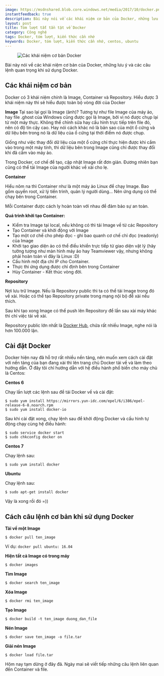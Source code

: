 ```yaml
---
image: https://msdnshared.blob.core.windows.net/media/2017/10/docker.png
instantfeedback: true
description: Bài này nói về các khái niệm cơ bản của Docker, những lưu ý và các câu lệnh quan trọng khi sử dụng Docker.
layout: post
title: Tóm lượt tất tần tật về Docker
category: Công nghệ
tags: Docker, tóm lượt, kiến thức cần nhớ
keywords: Docker, tóm lượt, kiến thức cần nhớ, centos, ubuntu
---
```


<figure><img src="https://msdnshared.blob.core.windows.net/media/2017/10/docker.png" alt="Các khái niệm cơ bản Docker" title="Các khái niệm cơ bản Docker"></figure>

Bài này nói về các khái niệm cơ bản của Docker, những lưu ý và các câu lệnh quan trọng khi sử dụng Docker.

## Các khái niệm cơ bản

Docker có 3 khái niệm chính là Image, Container và Repository. Hiểu được 3 khái niệm này thì sẽ hiểu được toàn bộ vòng đời của Docker

**Image**
Tại sao lại gọi là Image (ảnh)? Tương tự như file Image của máy ảo, hay file .ghost của Windows cũng được gọi là Image, bởi vì nó được chụp lại từ một máy thực. Không thể chỉnh sửa hay cấu hình trực tiếp trên file đó, nên có độ tin cậy cao. Hay nói cách khác nó là bản sao của một ổ cứng và dữ liệu bên trong nó là dữ liệu của ổ cứng tại thời điểm nó được chụp.

Giống như việc thay đổi dữ liệu của một ổ cứng chỉ thực hiện được khi cắm vào trong một máy tính, thì dữ liệu bên trong Image cũng chỉ được thay đổi khi đã cắm vào máy ảo.

Trong Docker, cơ chế để tạo, cập nhật Image rất đơn giản. Đương nhiên bạn cũng có thể tải Image của người khác về xài cho lẹ.

**Container**

Hiểu nôm na thì Container như là một máy ảo Linux để chạy Image. Bao gồm quyền root, xử lý tiến trình, quản lý người dùng... Nên ứng dụng có thể chạy bên trong Container. 

Mỗi Container được cách ly hoàn toàn với nhau để đảm bảo sự an toàn.

**Quá trình khởi tạo Container:**
- Kiểm tra Image tại local, nếu không có thì tải Image về từ các Repository
- Tạo Container và khởi động với Image
- Tạo một cơ chế cho phép đọc - ghi bao quanh cơ chế chỉ đọc (readonly) của Image
- Khởi tạo giao diện ảo có thể điều khiển trực tiếp từ giao diện vật lý (hãy tưởng tượng như màn hình máy ảo hay Teamviewer vậy, nhưng không phải hoàn toàn vì đây là Linux :D)
- Cấu hình một địa chỉ IP cho Container.
- Thực thi ứng dụng được chỉ định bên trong Container
- Hủy Container - Kết thúc vòng đời.

**Repository**

Nơi lưu trữ Image. Nếu là Repository public thì ta có thể tải Image trong đó về xài. Hoặc có thể tạo Repository private trong mạng nội bộ để xài nếu thích. 

Sau khi tạo xong Image có thể push lên Repository để lần sau xài máy khác thì chỉ việc tải về xài.

Repository public lớn nhất là [Docker Hub](https://hub.docker.com/), chứa rất nhiều Image, nghe nói là hơn 100.000 lận.

## Cài đặt Docker

Docker hiện nay đã hỗ trợ rất nhiều nền tảng, nên muốn xem cách cài đặt với nền tảng của bạn đang xài thì lên trang chủ Docker tải về và làm theo hướng dẫn. Ở đây tôi chỉ hướng dẫn với hệ điều hành phổ biến cho máy chủ là Centos:

**Centos 6**

Chạy lần lượt các lệnh sau để tải Docker về và cài đặt:

```
$ sudo yum install https://mirrors.yun-idc.com/epel/6/i386/epel-release-6-8.noarch.rpm
$ sudo yum install docker-io
```

Sau khi cài đặt xong, chạy lệnh sau để khởi động Docker và cấu hình tự động chạy cùng hệ điều hành:

```
$ sudo service docker start
$ sudo chkconfig docker on
```

**Centos 7**

Chạy lệnh sau:

```
$ sudo yum install docker
```

**Ubuntu**

Chạy lệnh sau:

```
$ sudo apt-get install docker
```
Vậy là xong rồi đó =))

## Cách câu lệnh cơ bản khi sử dụng Docker

**Tải về một Image**
```
$ docker pull ten_image
```

Ví dụ: ```docker pull ubuntu: 16.04```

**Hiện tất cả Image có trong máy**
```
$ docker images
```

**Tìm Image**
```
$ docker search ten_image
```

**Xóa Image**
```
$ docker rmi ten_image
```

**Tạo Image**
```
$ docker build -t ten_image duong_dan_file
```

**Nén Image**
```
$ docker save ten_image -o file.tar
```

**Giải nén Image**
```
$ docker load file.tar
```


Hôm nay tạm dừng ở đây đã. Ngày mai sẽ viết tiếp những câu lệnh liên quan đến Container và file.
